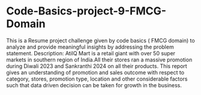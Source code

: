 # Code-Basics-project-9-FMCG-Domain
This is a Resume project challenge given by code basics ( FMCG domain) to analyze and provide meaningful insights by addressing the problem statement.
Description:
AtilQ Mart is a retail giant with over 50 super markets in southern region of India.All their stores ran a massive promotion during Diwali 2023 and Sankranthi 2024 on all their products. 
This report gives an understanding of promotion and sales outcome with respect to category, stores, promotion type, location and other considerable factors such that data driven decision can be taken for growth in the business.
